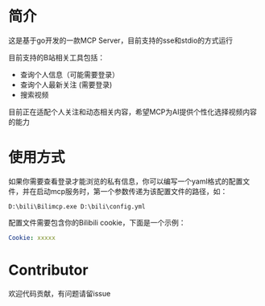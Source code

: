 # 简介

这是基于go开发的一款MCP Server，目前支持的sse和stdio的方式运行

目前支持的B站相关工具包括：
- 查询个人信息（可能需要登录）
- 查询个人最新关注 (需要登录)
- 搜索视频

目前正在适配个人关注和动态相关内容，希望MCP为AI提供个性化选择视频内容的能力

# 使用方式

如果你需要查看登录才能浏览的私有信息，你可以编写一个yaml格式的配置文件，并在启动mcp服务时，第一个参数传递为该配置文件的路径，如：

```shell
D:\bili\Bilimcp.exe D:\bili\config.yml
```

配置文件需要包含你的Bilibili cookie，下面是一个示例：
```yaml
Cookie: xxxxx
```

# Contributor

欢迎代码贡献，有问题请留issue